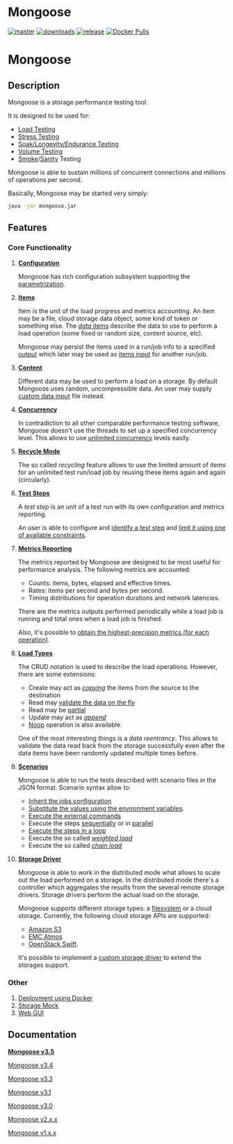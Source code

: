 # Mongoose

[![master](https://img.shields.io/travis/emc-mongoose/mongoose/master.svg)](https://travis-ci.org/emcmongoose/mongoose)
[![downloads](https://img.shields.io/github/downloads/emc-mongoose/mongoose/total.svg)](https://github.com/emc-mongoose/mongoose/releases)
[![release](https://img.shields.io/github/release/emc-mongoose/mongoose.svg)]()
[![Docker Pulls](https://img.shields.io/docker/pulls/emcmongoose/mongoose.svg)](https://hub.docker.com/r/emcmongoose/mongoose/)

# Mongoose

## Description

Mongoose is a storage performance testing tool.

It is designed to be used for:
* [Load Testing](https://en.wikipedia.org/wiki/Load_testing)
* [Stress Testing](https://en.wikipedia.org/wiki/Stress_testing)
* [Soak/Longevity/Endurance Testing](https://en.wikipedia.org/wiki/Soak_testing)
* [Volume Testing](https://en.wikipedia.org/wiki/Volume_testing)
* [Smoke](https://en.wikipedia.org/wiki/Smoke_testing_(software))/[Sanity](https://en.wikipedia.org/wiki/Sanity_check) Testing

Mongoose is able to sustain millions of concurrent connections and
millions of operations per second.

Basically, Mongoose may be started very simply:
```bash
java -jar mongoose.jar
```

## Features

### Core Functionality

1. **[Configuration](https://github.com/emc-mongoose/mongoose/wiki/v3.5-Configuration)**

    Mongoose has rich configuration subsystem supporting the
    [parametrization](https://github.com/emc-mongoose/mongoose/wiki/v3.5-Configuration#2-parametrization).

2. **[Items](https://github.com/emc-mongoose/mongoose/wiki/v3.5-User-Guide#2-items)**

    Item is the unit of the load progress and metrics accounting. An item may be a file,
    cloud storage data object, some kind of token or something else. The
    [*data* items](https://github.com/emc-mongoose/mongoose/wiki/v3.5-User-Guide#211-data-items) describe the data to use to perform a load
    operation (some fixed or random size, content source, etc).

    Mongoose may persist the items used in a run/job info to a specified
    [output](https://github.com/emc-mongoose/mongoose/wiki/v3.5-User-Guide#23-items-output) which later may be used as
    [items input](https://github.com/emc-mongoose/mongoose/wiki/v3.5-User-Guide#22-items-input) for another run/job.

3. **[Content](https://github.com/emc-mongoose/mongoose/wiki/v3.5-User-Guide#3-content)**

    Different data may be used to perform a load on a storage. By default Mongoose uses random,
    uncompressible data. An user may supply
    [custom data input](https://github.com/emc-mongoose/mongoose/wiki/v3.5-User-Guide#32-payload-from-the-external-file) file instead.

4. **[Concurrency](https://github.com/emc-mongoose/mongoose/wiki/v3.5-User-Guide#4-concurrency)**

    In contradiction to all other comparable performance testing software, Mongoose doesn't use the
    threads to set up a specified concurrency level. This allows to use
    [unlimited concurrency](https://github.com/emc-mongoose/mongoose/wiki/v3.5-User-Guide#42-unlimited-concurrency) levels easily.

5. **[Recycle Mode](https://github.com/emc-mongoose/mongoose/wiki/v3.5-User-Guide#5-recycle-mode)**

    The so called *recycling* feature allows to use the limited amount of *items* for an unlimited
    test run/load job by reusing these items again and again (circularly).

6. **[Test Steps](https://github.com/emc-mongoose/mongoose/wiki/v3.5-User-Guide#6-test-steps)**

    A *test step* is an unit of a test run with its own configuration and metrics reporting.

    An user is able to configure and [identify a test step](https://github.com/emc-mongoose/mongoose/wiki/v3.5-User-Guide#61-test-steps-identification) and
    [limit it using one of available constraints](https://github.com/emc-mongoose/mongoose/wiki/v3.4-User-Guide#62-test-steps-limitation).

7. **[Metrics Reporting](https://github.com/emc-mongoose/mongoose/wiki/v3.5-User-Guide#72-metrics-output)**

    The metrics reported by Mongoose are designed to be most useful for performance analysis.
    The following metrics are accounted:
    * Counts: items, bytes, elapsed and effective times.
    * Rates: items per second and bytes per second.
    * Timing distributions for operation durations and network latencies.

    There are the metrics outputs performed periodically while a load job is running and
    total ones when a load job is finished.

    Also, it's possible to
    [obtain the highest-precision metrics (for each operation)](https://github.com/emc-mongoose/mongoose/wiki/v3.5-User-Guide#723-trace-metrics-output).

8. **[Load Types](https://github.com/emc-mongoose/mongoose/wiki/v3.5-User-Guide#8-load-types)**

    The CRUD notation is used to describe the load operations. However, there are some extensions:
    * Create may act as *[copying](https://github.com/emc-mongoose/mongoose/wiki/v3.5-User-Guide#822-copy-mode)* the items from the source to the destination
    * Read may [validate the data on the fly](https://github.com/emc-mongoose/mongoose/wiki/v3.5-User-Guide#832-read-with-enabled-validation)
    * Read may be [partial](https://github.com/emc-mongoose/mongoose/wiki/v3.5-User-Guide#833-partial-read)
    * Update may act as *[append](https://github.com/emc-mongoose/mongoose/wiki/v3.5-User-Guide#8434-append)*
    * [Noop](https://github.com/emc-mongoose/mongoose/wiki/v3.5-User-Guide#81-noop) operation is also available.

    One of the most interesting things is a *data reentrancy*. This allows to validate the data
    read back from the storage successfully even after the data items have been randomly updated
    multiple times before.

9. **[Scenarios](https://github.com/emc-mongoose/mongoose/wiki/v3.5-User-Guide#9-scenarios)**

    Mongoose is able to run the tests described with scenario files in the JSON format. Scenario
    syntax allow to:
    * [Inherit the jobs configuration](https://github.com/emc-mongoose/mongoose/wiki/v3.5-User-Guide#942-step-configuration-inheritance)
    * [Substitute the values using the environment variables](https://github.com/emc-mongoose/mongoose/wiki/v3.5-User-Guide#944-environment-values-substitution-in-the-scenario).
    * [Execute the external commands](https://github.com/emc-mongoose/mongoose/wiki/v3.5-User-Guide#951-shell-command-step)
    * Execute the steps [sequentially](https://github.com/emc-mongoose/mongoose/wiki/v3.5-User-Guide#955-sequential-step) or in [parallel](https://github.com/emc-mongoose/mongoose/wiki/v3.4-User-Guide#954-parallel-step)
    * [Execute the steps in a loop](https://github.com/emc-mongoose/mongoose/wiki/v3.5-User-Guide#956-loop-step)
    * Execute the so called *[weighted load](https://github.com/emc-mongoose/mongoose/wiki/v3.5-User-Guide#9572-weighted-load-step)*
    * Execute the so called *[chain load](https://github.com/emc-mongoose/mongoose/wiki/v3.5-User-Guide#958-chain-load-step)*

10. **[Storage Driver](https://github.com/emc-mongoose/mongoose/wiki/v3.5-User-Guide#10-storage-driver)**

    Mongoose is able to work in the distributed mode what allows to scale out the load
    performed on a storage. In the distributed mode there's a controller which aggregates the
    results from the several remote storage drivers. Storage drivers perform the actual
    load on the storage.

    Mongoose supports different storage types: a
    [filesystem](https://github.com/emc-mongoose/mongoose/wiki/v3.5-User-Guide#103-filesystem-storage-driver) or a cloud storage.
    Currently, the following cloud storage APIs are supported:
    * [Amazon S3](https://github.com/emc-mongoose/mongoose/wiki/v3.5-User-Guide#10452-atmos)
    * [EMC Atmos](https://github.com/emc-mongoose/mongoose/wiki/v3.5-User-Guide#10453-s3)
    * [OpenStack Swift](https://github.com/emc-mongoose/mongoose/wiki/v3.5-User-Guide#10454-swift).

    It's possible to implement a [custom storage driver](https://github.com/emc-mongoose/mongoose/wiki/v3.4-Custom-Storage-Driver) to extend the storages support.

### Other

1. [Deployment using Docker](https://github.com/emc-mongoose/mongoose/wiki/v3.5-Quickstart#docker)
2. [Storage Mock](https://github.com/emc-mongoose/mongoose/wiki/v3.5-Quickstart#hello-world)
3. [Web GUI](https://github.com/emc-mongoose/mongoose/wiki/v3.5-Quickstart#web-gui)

## Documentation

**[Mongoose v3.5](https://github.com/emc-mongoose/mongoose/wiki/v3.5-Overview)**

[Mongoose v3.4](https://github.com/emc-mongoose/mongoose/wiki/v3.4-Overview)

[Mongoose v3.3](https://github.com/emc-mongoose/mongoose/wiki/v3.3-Overview)

[Mongoose v3.1](https://github.com/emc-mongoose/mongoose/wiki/v3.1-Overview)

[Mongoose v3.0](https://github.com/emc-mongoose/mongoose/wiki/v3.0-Overview)

[Mongoose v2.x.x](http://emc-mongoose.github.io/mongoose)

[Mongoose v1.x.x](https://github.com/emc-mongoose/mongoose/wiki/v1.x-Overview)

